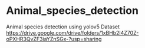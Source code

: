 # Animal_species_detection
Animal species detection using yolov5
Dataset  https://drive.google.com/drive/folders/1xBHb2l4Z70Z-oPXHR3QvZF3iaYZnSGx-?usp=sharing
